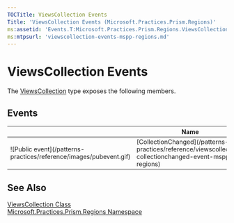 ```yaml
---
TOCTitle: ViewsCollection Events
Title: 'ViewsCollection Events (Microsoft.Practices.Prism.Regions)'
ms:assetid: 'Events.T:Microsoft.Practices.Prism.Regions.ViewsCollection'
ms:mtpsurl: 'viewscollection-events-mspp-regions.md'
---
```


# ViewsCollection Events

The [ViewsCollection](/patterns-practices/reference/viewscollection-class-mspp-regions) type exposes the following members.

## Events

<table>

<thead>
<tr class="header">
<th> </th>
<th>Name</th>
<th>Description</th>
</tr>
</thead>
<tbody>
<tr class="odd">
<td>![Public event](/patterns-practices/reference/images/pubevent.gif)</td>
<td>[CollectionChanged](/patterns-practices/reference/viewscollection-collectionchanged-event-mspp-regions)</td>
<td><div class="summary">
Occurs when the collection changes.
</div></td>
</tr>
</tbody>
</table>

## See Also

[ViewsCollection Class](/patterns-practices/reference/viewscollection-class-mspp-regions)<br/>
[Microsoft.Practices.Prism.Regions Namespace](/patterns-practices/reference/mspp-regions-namespace)<br/>